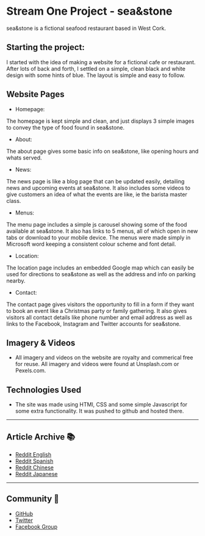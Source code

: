 # Stream One Project - sea&stone

sea&stone is a fictional seafood restaurant based in West Cork.

## Starting the project:

I started with the idea of making a website for a fictional cafe or restaurant. After lots of back and forth, I settled on a simple, clean black and white design with some hints of blue. The layout is simple and easy to follow. 

## Website Pages

- Homepage:

The homepage is kept simple and clean, and just displays 3 simple images to convey the type of food found in sea&stone.

- About:

The about page gives some basic info on sea&stone, like opening hours and whats served. 

- News:

The news page is like a blog page that can be updated easily, detailing news and upcoming events at sea&stone. It also includes some videos to give customers an idea of what the events are like, ie the barista master class. 

- Menus:

The menu page includes a simple js carousel showing some of the food available at sea&stone. It also has links to 5 menus, all of which open in new tabs or download to your mobile device. The menus were made simply in Microsoft word keeping a consistent colour scheme and font detail.

- Location: 

The location page includes an embedded Google map which can easily be used for directions to sea&stone as well as the address and info on parking nearby.

- Contact:

The contact page gives visitors the opportunity to fill in a form if they want to book an event like a Christmas party or family gathering. It also gives visitors all contact details like phone number and email address as well as links to the Facebook, Instagram and Twitter accounts for sea&stone. 

## Imagery & Videos

- All imagery and videos on the website are royalty and commerical free for reuse. All imagery and videos were found at Unsplash.com or Pexels.com.


## Technologies Used

- The site was made using HTMl, CSS and some simple Javascript for some extra functionality. It was pushed to github and hosted there. 

---

## Article Archive :books:
- [Reddit English](http://bit.ly/2mOJPu7)
- [Reddit Spanish](https://www.reddit.com/r/boostnote_es/)
- [Reddit Chinese](https://www.reddit.com/r/boostnote_cn/)
- [Reddit Japanese](https://www.reddit.com/r/boostnote_jp/)

---

## Community :beers:
- [GitHub](http://bit.ly/2AWWzkD)
- [Twitter](http://bit.ly/2z8BUJZ)
- [Facebook Group](http://bit.ly/2jcca8t)